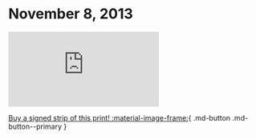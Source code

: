 # November 8, 2013

![](https://www.achewood.com/comic.php?date=11082013)

[Buy a signed strip of this print! :material-image-frame:](https://achewood-holiday-pop-up.myshopify.com/products/strip#11082013){ .md-button .md-button--primary }
